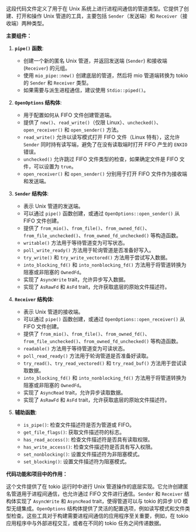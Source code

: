 这段代码文件定义了用于在 Unix 系统上进行进程间通信的管道类型。它提供了创建、打开和操作 Unix 管道的工具，主要包括 `Sender`（发送端）和 `Receiver`（接收端）两种类型。

**主要组件：**

1.  **`pipe()` 函数**:
    *   创建一个新的匿名 Unix 管道，并返回发送端 (`Sender`) 和接收端 (`Receiver`) 的元组。
    *   使用 `mio_pipe::new()` 创建底层的管道，然后将 mio 管道端转换为 tokio 的 `Sender` 和 `Receiver` 类型。
    *   如果需要与派生进程通信，建议使用 `Stdio::piped()`。

2.  **`OpenOptions` 结构体**:
    *   用于配置如何从 FIFO 文件创建管道端。
    *   提供了 `new()`、`read_write()`（仅限 Linux）、`unchecked()`、`open_receiver()` 和 `open_sender()` 方法。
    *   `read_write()` 允许以读写模式打开 FIFO 文件（Linux 特有），这允许 `Sender` 同时持有读写端，避免了在没有读取端时打开 FIFO 产生的 `ENXIO` 错误。
    *   `unchecked()` 允许跳过 FIFO 文件类型的检查，如果确定文件是 FIFO 文件，可以设置为 `true`。
    *   `open_receiver()` 和 `open_sender()` 分别用于打开 FIFO 文件作为接收端和发送端。

3.  **`Sender` 结构体**:
    *   表示 Unix 管道的发送端。
    *   可以通过 `pipe()` 函数创建，或通过 `OpenOptions::open_sender()` 从 FIFO 文件创建。
    *   提供了 `from_mio()`、`from_file()`、`from_owned_fd()`、`from_file_unchecked()`、`from_owned_fd_unchecked()` 等构造函数。
    *   `writable()` 方法用于等待管道变为可写状态。
    *   `poll_write_ready()` 方法用于轮询管道是否准备好写入。
    *   `try_write()` 和 `try_write_vectored()` 方法用于尝试写入数据。
    *   `into_blocking_fd()` 和 `into_nonblocking_fd()` 方法用于将管道转换为阻塞或非阻塞的 `OwnedFd`。
    *   实现了 `AsyncWrite` trait，允许异步写入数据。
    *   实现了 `AsRawFd` 和 `AsFd` trait，允许获取底层的原始文件描述符。

4.  **`Receiver` 结构体**:
    *   表示 Unix 管道的接收端。
    *   可以通过 `pipe()` 函数创建，或通过 `OpenOptions::open_receiver()` 从 FIFO 文件创建。
    *   提供了 `from_mio()`、`from_file()`、`from_owned_fd()`、`from_file_unchecked()`、`from_owned_fd_unchecked()` 等构造函数。
    *   `readable()` 方法用于等待管道变为可读状态。
    *   `poll_read_ready()` 方法用于轮询管道是否准备好读取。
    *   `try_read()`、`try_read_vectored()` 和 `try_read_buf()` 方法用于尝试读取数据。
    *   `into_blocking_fd()` 和 `into_nonblocking_fd()` 方法用于将管道转换为阻塞或非阻塞的 `OwnedFd`。
    *   实现了 `AsyncRead` trait，允许异步读取数据。
    *   实现了 `AsRawFd` 和 `AsFd` trait，允许获取底层的原始文件描述符。

5.  **辅助函数**:
    *   `is_pipe()`: 检查文件描述符是否为管道或 FIFO。
    *   `get_file_flags()`: 获取文件描述符的标志。
    *   `has_read_access()`: 检查文件描述符是否具有读取权限。
    *   `has_write_access()`: 检查文件描述符是否具有写入权限。
    *   `set_nonblocking()`: 设置文件描述符为非阻塞模式。
    *   `set_blocking()`: 设置文件描述符为阻塞模式。

**代码功能和项目中的作用：**

这个文件提供了在 tokio 运行时中进行 Unix 管道操作的底层实现。它允许创建匿名管道用于进程间通信，也允许通过 FIFO 文件进行通信。`Sender` 和 `Receiver` 结构体实现了 `AsyncWrite` 和 `AsyncRead` trait，使得管道可以与 tokio 的异步 I/O 模型无缝集成。`OpenOptions` 结构体提供了灵活的配置选项，例如读写模式和文件类型检查。这些工具对于构建需要进程间通信的应用程序至关重要，例如，在 tokio 应用程序中与外部进程交互，或者在不同的 tokio 任务之间传递数据。
